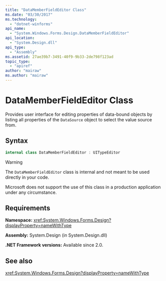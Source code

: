 ```yaml
---
title: "DataMemberFieldEditor Class"
ms.date: "03/30/2017"
ms.technology: 
  - "dotnet-winforms"
api_name: 
  - "System.Windows.Forms.Design.DataMemberFieldEditor"
api_location: 
  - "System.Design.dll"
api_type: 
  - "Assembly"
ms.assetid: 27ae39b7-3491-40f9-9b33-2de798f123ad
topic_type: 
  - "apiref"
author: "mairaw"
ms.author: "mairaw"
---
```

# DataMemberFieldEditor Class

Provides user interface for editing properties of data-bound objects by listing all properties of the `DataSource` object to select the value source from.  

## Syntax

```csharp
internal class DataMemberFieldEditor : UITypeEditor
```

> [!WARNING]
> The `DataMemberFieldEditor` class is internal and not meant to be used directly in your code.
> 
> Microsoft does not support the use of this class in a production application under any circumstance.

## Requirements

**Namespace:** <xref:System.Windows.Forms.Design?displayProperty=nameWithType>  

**Assembly:** System.Design (in System.Design.dll)  

**.NET Framework versions:** Available since 2.0.  

## See also

<xref:System.Windows.Forms.Design?displayProperty=nameWithType>
